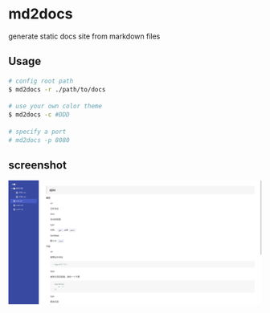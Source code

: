 # md2docs

generate static docs site from markdown files

## Usage

```bash
# config root path
$ md2docs -r ./path/to/docs

# use your own color theme
$ md2docs -c #DDD

# specify a port
# md2docs -p 8080
```

## screenshot

![screenshot](screenshot.png)
